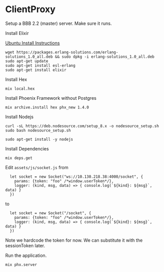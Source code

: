 # ClientProxy

Setup a BBB 2.2 (master) server. Make sure it runs.

Install Elixir

[Ubuntu Install Instructions](https://elixir-lang.org/install.html#unix-and-unix-like)

```
wget https://packages.erlang-solutions.com/erlang-solutions_1.0_all.deb && sudo dpkg -i erlang-solutions_1.0_all.deb
sudo apt-get update
sudo apt-get install esl-erlang
sudo apt-get install elixir
```

Install Hex

```
mix local.hex
```

Install Phoenix Framework without Postgres

```
mix archive.install hex phx_new 1.4.0
```

Install Nodejs

```
curl -sL https://deb.nodesource.com/setup_8.x -o nodesource_setup.sh
sudo bash nodesource_setup.sh

sudo apt-get install -y nodejs

```

Install Dependencies

```
mix deps.get
```

Edit `assets/js/socket.js` from

```
  let socket = new Socket("ws://10.130.218.38:4000/socket", {
    params: {token: "foo" /*window.userToken*/},
    logger: (kind, msg, data) => { console.log(`${kind}: ${msg}`, data) }
  })
```

to

```
  let socket = new Socket("/socket", {
    params: {token: "foo" /*window.userToken*/},
    logger: (kind, msg, data) => { console.log(`${kind}: ${msg}`, data) }
  })
```

Note we hardcode the token for now. We can substitute it with the sessionToken later.

Run the application.

```
mix phx.server
```

